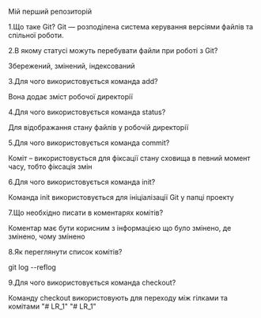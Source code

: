 Мій перший репозиторій

1.Що таке Git? Git — розподілена система керування версіями файлів та спільної роботи.

2.В якому статусі можуть перебувати файли при роботі з Git?

Збережений, змінений, індексований

3.Для чого використовується команда add?

Вона додає зміст робочої директорії

4.Для чого використовується команда status?

Для відображання стану файлів у робочій директорії

5.Для чого використовується команда commit?

Коміт – використовується для фіксації стану сховища в певний момент часу, тобто фіксація змін

6.Для чого використовується команда init?

Команда init використовується для ініціалізації Git у папці проекту

7.Що необхідно писати в коментарях комітів?

Коментар має бути корисним з інформацією що було змінено, де змінено, чому змінено

8.Як переглянути список комітів?

git log --reflog

9.Для чого використовується команда checkout?

Команду checkout використовують для переходу між гілками та комітами "# LR_1" "# LR_1"
